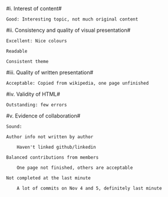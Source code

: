 
#i. Interest of content#

    Good: Interesting topic, not much original content

#ii. Consistency and quality of visual presentation#

    Excellent: Nice colours

    Readable

    Consistent theme

#iii. Quality of written presentation#

    Acceptable: Copied from wikipedia, one page unfinished

#iv. Validity of HTML#

    Outstanding: few errors

#v. Evidence of collaboration#

    Sound:

    Author info not written by author

        Haven't linked github/linkedin

    Balanced contributions from members

        One page not finished, others are acceptable

    Not completed at the last minute

        A lot of commits on Nov 4 and 5, definitely last minute
